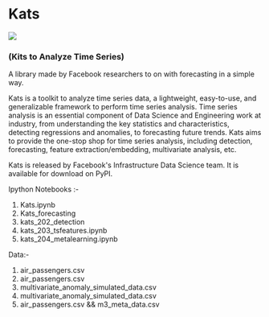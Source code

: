 # Kats

<img src='https://raw.githubusercontent.com/facebookresearch/Kats/master/kats_logo.svg'>

### (Kits to Analyze Time Series) 
A library made by Facebook researchers to on with forecasting in a simple way.


Kats is a toolkit to analyze time series data, a lightweight, easy-to-use, and generalizable framework to perform time series analysis. 
Time series analysis is an essential component of Data Science and Engineering work at industry, from understanding the key statistics 
and characteristics, detecting regressions and anomalies, to forecasting future trends. Kats aims to provide the one-stop shop for time 
series analysis, including detection, forecasting, feature extraction/embedding, multivariate analysis, etc.

Kats is released by Facebook's Infrastructure Data Science team. It is available for download on PyPI.

Ipython Notebooks :-

1. Kats.ipynb
2. Kats_forecasting
3. kats_202_detection
4. kats_203_tsfeatures.ipynb
5. kats_204_metalearning.ipynb



Data:-

1. air_passengers.csv
2. air_passengers.csv
3. multivariate_anomaly_simulated_data.csv
4. multivariate_anomaly_simulated_data.csv
5. air_passengers.csv && m3_meta_data.csv
